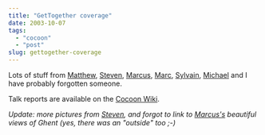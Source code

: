 ```yaml
---
title: "GetTogether coverage"
date: 2003-10-07
tags: 
  - "cocoon"
  - "post"
slug: gettogether-coverage
---
```


Lots of stuff from [Matthew](http://www.silent-penguin.com/archives/001354.html), [Steven](http://blogs.cocoondev.org/stevenn/archives/001186.html), [Marcus](http://blogs.cocoondev.org/crafterm/archives/001184.html), [Marc](http://radio.weblogs.com/0116284/2003/10/07.html#a143), [Sylvain](http://www.anyware-tech.com/blogs/sylvain/archives/000074.html), [Michael](http://blogs.cocoondev.org/michaelm/archives/001183.html) and I have probably forgotten someone.

Talk reports are available on the [Cocoon Wiki](http://wiki.cocoondev.org/Wiki.jsp?page=GetTogether2003Notes).

_Update: more pictures from [Steven](http://outerthought.net/~stevenn/GT2003Impressions.html), and forgot to link to [Marcus's](http://blogs.cocoondev.org/crafterm/archives/001187.html) beautiful views of Ghent (yes, there was an "outside" too ;-)_
